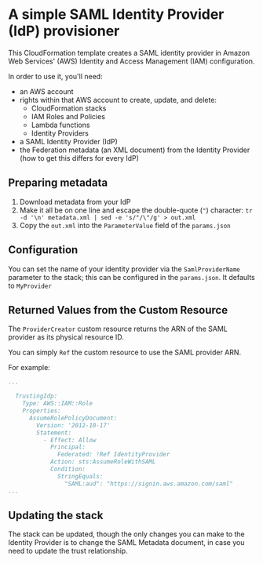 # A simple SAML Identity Provider (IdP) provisioner

This CloudFormation template creates a SAML identity provider in Amazon Web Services' (AWS) Identity and Access
Management (IAM) configuration.

In order to use it, you'll need:

* an AWS account
* rights within that AWS account to create, update, and delete:
    * CloudFormation stacks
    * IAM Roles and Policies
    * Lambda functions
    * Identity Providers
* a SAML Identity Provider (IdP)
* the Federation metadata (an XML document) from the Identity Provider (how to get this differs for every IdP)

## Preparing metadata

1. Download metadata from your IdP
1. Make it all be on one line and escape the double-quote (`"`) character:
   `tr -d '\n' metadata.xml | sed -e 's/"/\"/g' > out.xml`
1. Copy the `out.xml` into the `ParameterValue` field of the `params.json`

## Configuration

You can set the name of your identity provider via the `SamlProviderName` parameter to the stack; this can be
configured in the `params.json`. It defaults to `MyProvider`

## Returned Values from the Custom Resource

The `ProviderCreator` custom resource returns the ARN of the SAML provider as its physical resource ID.

You can simply `Ref` the custom resource to use the SAML provider ARN.

For example:

```yaml
...

  TrustingIdp:
    Type: AWS::IAM::Role
    Properties:
      AssumeRolePolicyDocument:
        Version: '2012-10-17'
        Statement:
          - Effect: Allow
            Principal:
              Federated: !Ref IdentityProvider
            Action: sts:AssumeRoleWithSAML
            Condition:
              StringEquals:
                "SAML:aud": "https://signin.aws.amazon.com/saml"
...
```

## Updating the stack

The stack can be updated, though the only changes you can make to the Identity Provider is to change the SAML
Metadata document, in case you need to update the trust relationship.
